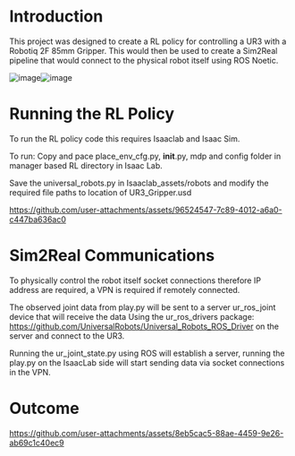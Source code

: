 # Introduction
This project was designed to create a RL policy for controlling a UR3 with a Robotiq 2F 85mm Gripper. This would then be used to create a Sim2Real pipeline that would connect to the physical robot itself using ROS Noetic.

![image](https://github.com/user-attachments/assets/dcc715dd-a5a0-4c5f-8e1e-6870284c8bf4)![image](https://github.com/user-attachments/assets/5bf2b561-6ad4-4501-8ef6-08ef6a2bc31d)


# Running the RL Policy
To run the RL policy code this requires Isaaclab and Isaac Sim.

To run: Copy and pace place_env_cfg.py, __init__.py, mdp and config folder in manager based RL directory in Isaac Lab.

Save the universal_robots.py in Isaaclab_assets/robots and modify the required file paths to location of UR3_Gripper.usd 



https://github.com/user-attachments/assets/96524547-7c89-4012-a6a0-c447ba636ac0


# Sim2Real Communications 
To physically control the robot itself socket connections therefore IP address are required, a VPN is required if remotely connected. 

The observed joint data from play.py will be sent to a server ur_ros_joint device that will receive the data Using the ur_ros_drivers package:
  https://github.com/UniversalRobots/Universal_Robots_ROS_Driver on the server and connect to the UR3.

Running the ur_joint_state.py using ROS will establish a server, running the play.py on the IsaacLab side will start sending data via socket connections in the VPN.


# Outcome


https://github.com/user-attachments/assets/8eb5cac5-88ae-4459-9e26-ab69c1c40ec9

